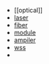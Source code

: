 
- [[optical]]
- [laser](laser.md)
- [fiber](fiber.md)
- [module](module.md)
- [ampiler](ampiler.md)
- [wss](wss.md)
- 